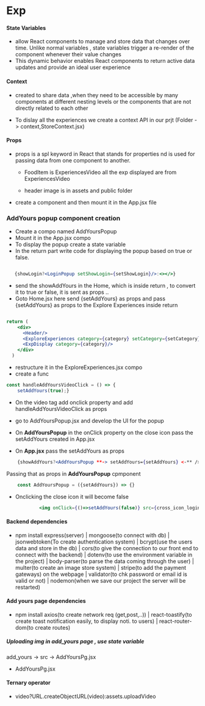 # Exp

#### State Variables 

- allow React components to manage and store data that changes over time. Unlike normal variables , state variables trigger a re-render of the component whenever their value changes
- This dynamic behavior enables React components to return active data updates and provide an ideal user experience

#### Context 

- created to share data ,when they need to be accessible by many components at different nesting levels or the components that are not directly related to each other

- To dislay all the experiences we create a context API in our prjt (Folder -> context,StoreContext.jsx)

#### Props

- props is a spl keyword in React that stands for properties nd is used for passing data from one component to another.
  
  - FoodItem is ExperiencesVideo
    all the exp displayed are from ExperiencesVideo

  - header image is in assets and public folder

- create a component and then mount it in the App.jsx file

### AddYours popup component creation

- Create a compo named AddYoursPopup
- Mount it in the App.jsx compo
- To display the popup create a state variable
- In the return part write code for displaying the popup based on true or  false.     
  
```jsx

   {showLogin?<LoginPopup setShowLogin={setShowLogin}/>:<></>} 
```

- send the showAddYours in the Home, which is inside return , to convert it to true or false, it is sent as props ..
- Goto Home.jsx here send  {setAddYours} as props and pass {setAddYours} as props to the Explore Experiences inside return

```jsx

return (
    <div>
      <Header/>
      <ExploreExperiences category={category} setCategory={setCategory} setAddYours={setAddYours}/>
      <ExpDisplay category={category}/>
    </div>
  ) 
```

-  restructure it in the ExploreExperiences.jsx compo 
- create a func 

```jsx
const handleAddYoursVideoClick = () => {
    setAddYours(true);}
```

- On the video tag add onclick property and add handleAddYoursVideoClick as props
- go to AddYoursPopup.jsx and develop the UI for the popup

- On **AddYoursPopup** in the onClick property on the close icon pass the setAddYours created in App.jsx
- On **App.jsx** pass the setAddYours as props
  
```jsx
    {showAddYours?<AddYoursPopup **-> setAddYours={setAddYours} <-** />:<></>}
```

Passing that as props in **AddYoursPopup** cpmponent

```jsx
    const AddYoursPopup = ({setAddYours}) => {}

```

- Onclicking the close icon it will become false 

```jsx
            <img onClick={()=>setAddYours(false)} src={cross_icon_loginPopup.cross_icon} alt="" />

```

#### Backend dependencies

- npm install express(server)  |  mongoose(to connect with db)  |  jsonwebtoken(To create authentication system)  |  bcrypt(use the users data and store in the db)  |  cors(to give the connection to our front end to connect with the backend)  |  dotenv(to use the environment variable in the project)  |  body-parser(to parse the data coming through the user) |
multer(to create an image store system) | stripe(to add the payment gateways) on the webpage  |  validator(to chk password or email id is valid or not)  |  nodemon(when we save our project the server will be restarted)
  
#### Add yours page dependencies

- npm install axios(to create network req (get,post,..))  |  react-toastify(to create toast notification easily, to display noti. to users)  |  react-router-dom(to create routes)

##### Uploading img in add_yours page , use state variable

add_yours -> src -> AddYoursPg.jsx

- AddYoursPg.jsx

#### Ternary operator

- video?URL.createObjectURL(video):assets.uploadVideo
  